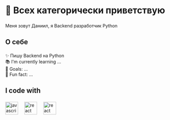 <h1 align="left">👋 Всех категорически приветствую</h1>

###

<p align="left">Меня зовут Даниил, я Backend разработчик Python</p>

###

<h2 align="left">О себе</h2>

###

<p align="left">✨ Пишу Backend на Python<br>📚 I'm currently learning ...<br>🎯 Goals: ...<br>🎲 Fun fact: ...</p>

###

<h2 align="left">I code with</h2>

###

<div align="left">
  <img src="https://cdn.jsdelivr.net/gh/devicons/devicon/icons/javascript/javascript-original.svg" height="40" alt="javascript logo"  />
  <img width="12" />
  <img src="https://cdn.jsdelivr.net/gh/devicons/devicon/icons/react/react-original.svg" height="40" alt="react logo"  />
  <img width="12" />
  <img src="https://cdn.jsdelivr.net/gh/devicons/devicon/icons/html/html-original.svg" height="40" alt="react logo"  />
  <img width="12" />
</div>

###
